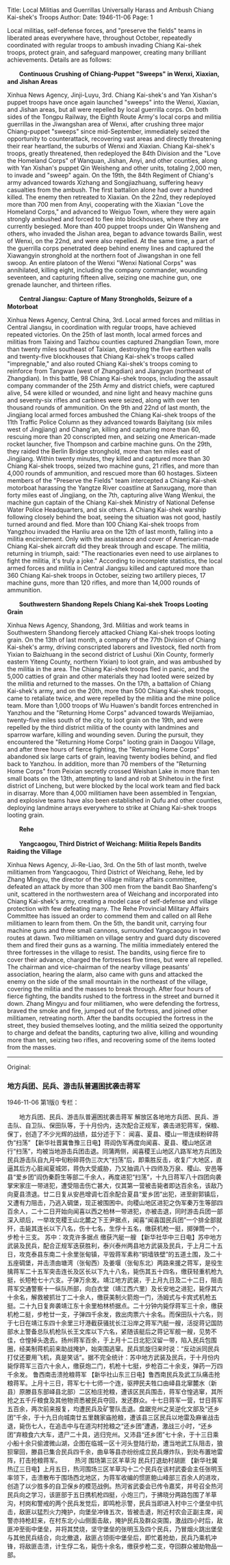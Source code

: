 Title: Local Militias and Guerrillas Universally Harass and Ambush Chiang Kai-shek's Troops
Author:
Date: 1946-11-06
Page: 1

Local militias, self-defense forces, and "preserve the fields" teams in liberated areas everywhere have, throughout October, repeatedly coordinated with regular troops to ambush invading Chiang Kai-shek troops, protect grain, and safeguard manpower, creating many brilliant achievements. Details are as follows:

　　**Continuous Crushing of Chiang-Puppet "Sweeps" in Wenxi, Xiaxian, and Jishan Areas**

Xinhua News Agency, Jinji-Luyu, 3rd. Chiang Kai-shek's and Yan Xishan's puppet troops have once again launched "sweeps" into the Wenxi, Xiaxian, and Jishan areas, but all were repelled by local guerrilla corps. On both sides of the Tongpu Railway, the Eighth Route Army's local corps and militia guerrillas in the Jiwangshan area of Wenxi, after crushing three major Chiang-puppet "sweeps" since mid-September, immediately seized the opportunity to counterattack, recovering vast areas and directly threatening their rear heartland, the suburbs of Wenxi and Xiaxian. Chiang Kai-shek's troops, greatly threatened, then redeployed the 84th Division and the "Love the Homeland Corps" of Wanquan, Jishan, Anyi, and other counties, along with Yan Xishan's puppet Qin Weisheng and other units, totaling 2,000 men, to invade and "sweep" again. On the 19th, the 84th Regiment of Chiang's army advanced towards Xizhang and Songjiazhuang, suffering heavy casualties from the ambush. The first battalion alone had over a hundred killed. The enemy then retreated to Xiaxian. On the 22nd, they redeployed more than 700 men from Anyi, cooperating with the Xiaxian "Love the Homeland Corps," and advanced to Weiguo Town, where they were again strongly ambushed and forced to flee into blockhouses, where they are currently besieged. More than 400 puppet troops under Qin Wansheng and others, who invaded the Jishan area, began to advance towards Bailin, west of Wenxi, on the 22nd, and were also repelled. At the same time, a part of the guerrilla corps penetrated deep behind enemy lines and captured the Xiawangyin stronghold at the northern foot of Jiwangshan in one fell swoop. An entire platoon of the Wenxi "Wenxi National Corps" was annihilated, killing eight, including the company commander, wounding seventeen, and capturing fifteen alive, seizing one machine gun, one grenade launcher, and thirteen rifles.

　　**Central Jiangsu: Capture of Many Strongholds, Seizure of a Motorboat**

Xinhua News Agency, Central China, 3rd. Local armed forces and militias in Central Jiangsu, in coordination with regular troops, have achieved repeated victories. On the 25th of last month, local armed forces and militias from Taixing and Taizhou counties captured Zhangdian Town, more than twenty miles southeast of Taixian, destroying the five earthen walls and twenty-five blockhouses that Chiang Kai-shek's troops called "impregnable," and also routed Chiang Kai-shek's troops coming to reinforce from Tangwan (west of Zhangdian) and Jiangyan (northeast of Zhangdian). In this battle, 98 Chiang Kai-shek troops, including the assault company commander of the 25th Army and district chiefs, were captured alive, 54 were killed or wounded, and nine light and heavy machine guns and seventy-six rifles and carbines were seized, along with over ten thousand rounds of ammunition. On the 9th and 22nd of last month, the Jingjiang local armed forces ambushed the Chiang Kai-shek troops of the 11th Traffic Police Column as they advanced towards Baiyitang (six miles west of Jingjiang) and Chang'an, killing and capturing more than 60, rescuing more than 20 conscripted men, and seizing one American-made rocket launcher, five Thompson and carbine machine guns. On the 29th, they raided the Berlin Bridge stronghold, more than ten miles east of Jingjiang. Within twenty minutes, they killed and captured more than 30 Chiang Kai-shek troops, seized two machine guns, 21 rifles, and more than 4,000 rounds of ammunition, and rescued more than 60 hostages. Sixteen members of the "Preserve the Fields" team intercepted a Chiang Kai-shek motorboat harassing the Yangtze River coastline at Sanxugang, more than forty miles east of Jingjiang, on the 7th, capturing alive Wang Wenkui, the machine gun captain of the Chiang Kai-shek Ministry of National Defense Water Police Headquarters, and six others. A Chiang Kai-shek warship following closely behind the boat, seeing the situation was not good, hastily turned around and fled. More than 100 Chiang Kai-shek troops from Yangzhou invaded the Hanliu area on the 12th of last month, falling into a militia encirclement. Only with the assistance and cover of American-made Chiang Kai-shek aircraft did they break through and escape. The militia, returning in triumph, said: "The reactionaries even need to use airplanes to fight the militia, it's truly a joke." According to incomplete statistics, the local armed forces and militia in Central Jiangsu killed and captured more than 360 Chiang Kai-shek troops in October, seizing two artillery pieces, 17 machine guns, more than 120 rifles, and more than 14,000 rounds of ammunition.

　　**Southwestern Shandong Repels Chiang Kai-shek Troops Looting Grain**

Xinhua News Agency, Shandong, 3rd. Militias and work teams in Southwestern Shandong fiercely attacked Chiang Kai-shek troops looting grain. On the 13th of last month, a company of the 77th Division of Chiang Kai-shek's army, driving conscripted laborers and livestock, fled north from Yixian to Baizhuang in the second district of Lushui (Xin County, formerly eastern Yiteng County, northern Yixian) to loot grain, and was ambushed by the militia in the area. The Chiang Kai-shek troops fled in panic, and the 5,000 catties of grain and other materials they had looted were seized by the militia and returned to the masses. On the 17th, a battalion of Chiang Kai-shek's army, and on the 20th, more than 500 Chiang Kai-shek troops, came to retaliate twice, and were repelled by the militia and the mine police team. More than 1,000 troops of Wu Huawen's bandit forces entrenched in Yanzhou and the "Returning Home Corps" advanced towards Weijiamiao, twenty-five miles south of the city, to loot grain on the 19th, and were repelled by the third district militia of the county with landmines and sparrow warfare, killing and wounding seven. During the pursuit, they encountered the "Returning Home Corps" looting grain in Daogou Village, and after three hours of fierce fighting, the "Returning Home Corps" abandoned six large carts of grain, leaving twenty bodies behind, and fled back to Yanzhou. In addition, more than 70 members of the "Returning Home Corps" from Peixian secretly crossed Weishan Lake in more than ten small boats on the 13th, attempting to land and rob at Shihetou in the first district of Lincheng, but were blocked by the local work team and fled back in disarray. More than 4,000 militiamen have been assembled in Tengxian, and explosive teams have also been established in Qufu and other counties, deploying landmine arrays everywhere to strike at Chiang Kai-shek troops looting grain.

　　**Rehe**

　　**Yangcaogou, Third District of Weichang: Militia Repels Bandits Raiding the Village**

Xinhua News Agency, Ji-Re-Liao, 3rd. On the 5th of last month, twelve militiamen from Yangcaogou, Third District of Weichang, Rehe, led by Zhang Mingyu, the director of the village military affairs committee, defeated an attack by more than 300 men from the bandit Bao Shanfeng's unit, scattered in the northwestern area of Weichang and incorporated into Chiang Kai-shek's army, creating a model case of self-defense and village protection with few defeating many. The Rehe Provincial Military Affairs Committee has issued an order to commend them and called on all Rehe militiamen to learn from them. On the 5th, the bandit unit, carrying four machine guns and three small cannons, surrounded Yangcaogou in two routes at dawn. Two militiamen on village sentry and guard duty discovered them and fired their guns as a warning. The militia immediately entered the three fortresses in the village to resist. The bandits, using fierce fire to cover their advance, charged the fortresses five times, but were all repelled. The chairman and vice-chairman of the nearby village peasants' association, hearing the alarm, also came with guns and attacked the enemy on the side of the small mountain in the northeast of the village, covering the militia and the masses to break through. After four hours of fierce fighting, the bandits rushed to the fortress in the street and burned it down. Zhang Mingyu and four militiamen, who were defending the fortress, braved the smoke and fire, jumped out of the fortress, and joined other militiamen, retreating north. After the bandits occupied the fortress in the street, they busied themselves looting, and the militia seized the opportunity to charge and defeat the bandits, capturing two alive, killing and wounding more than ten, seizing two rifles, and recovering some of the items looted from the masses.



<hr /> 

Original: 


### 地方兵团、民兵、游击队普遍困扰袭击蒋军

1946-11-06
第1版()
专栏：

　　地方兵团、民兵、游击队普遍困扰袭击蒋军
    解放区各地地方兵团、民兵、游击队、自卫队、保田队等，于十月份内，迭次配合正规军，袭击进犯蒋军，保粮、保丁，创造了不少光辉的战绩，兹分述于下：
    闻喜、夏县、稷山一带连续粉碎蒋伪“扫荡”
    【新华社晋冀鲁豫三日电】蒋阎伪军再度向闻喜、夏县、稷山地区进行“扫荡”，均被当地游击兵团击退。同蒲两侧，闻喜稷王山地区八路军地方兵团及民兵游击队自九月中旬粉碎蒋伪三次大“扫荡”后，即乘胜反击，收复广大地区，直逼其后方心脏闻夏城郊，蒋伪大受威胁，乃又抽调八十四师及万泉、稷山、安邑等县“爱乡团”阎伪秦蔚生等部二千余人，再度进犯“扫荡”，十九日蒋军八十四团向袭掌宋家庄一带进犯，遭受阻击伤亡甚大，仅其第一营被击毙者即达百余名，该敌乃向夏县溃退。廿二日复从安邑增调七百余配合夏县“爱乡团”出犯，进至尉郭镇后，又遭有力阻击，乃逃入碉堡，现正被围困中。向稷山地区进犯之伪军秦万生等部四百余人，二十二日开始向闻喜以西之柏林一带进犯，亦被击退，同时游击兵团一部深入顽后，一举攻克稷王山北麓之下王尹据点，闻喜“闻喜国民兵团”一个排全部就歼，击毙其连长以下八名，伤十七名，生俘十五名，缴获机枪一挺，掷弹筒一个，步枪十三支。
    苏中：攻克许多据点  缴获汽艇一艘
    【新华社华中三日电】苏中地方武装及民兵，配合正规军迭获胜利，泰兴泰州两县地方武装及民兵，于上月二十五日，攻克泰县东南二十余里张甸镇，平毁蒋军素称“铜墙铁壁”的五道土围，及二十五座碉堡，并击溃由塘湾（张甸西）及姜堰（张甸东北）两路来援之蒋军，是役生擒蒋军二十五军突击连长及区长以下九十八名，毙伤其五十四名，缴获轻重机枪九挺，长短枪七十六支。子弹万余发。靖江地方武装，于上月九日及二十二日，阻击蒋军交通警察十一纵队所部，向白衣堂（靖江西六里）及长安地之进犯，毙俘其六十余名，解救被抓壮丁二十余人，缴获美制火箭炮一门，汤姆式与卡宾式机枪五挺。二十九日复奔袭靖江东十余里柏林桥据点。二十分钟内毙俘蒋军三十余，缴获机枪二挺，步枪廿一支，子弹四千余发，救出肉票六十余名。而保田队十六名，则于七日在靖江东四十余里三圩港截获骚扰长江沿岸之蒋军汽艇一艘，活捉蒋记国防部水上警备总队机枪队长王文库以下六名，紧随该艇后之蒋记军舰一艘，见势不佳，仓惶掉头逸去。扬州蒋军百余，于上月十二日北犯汉留一带，陷入民兵包围圈，经美制蒋机前来助战掩护，始突围逃窜。民兵凯旋归来时说：“反动派同民兵打仗还要用飞机，真是笑话”。据不完全统计：苏中地方武装及民兵，于十月份内毙俘蒋军三百六十余人，缴获炮二门，机枪十七挺，步枪百二十余支，弹药一万四千余发。
    鲁西南击溃抢粮蒋军
    【新华社山东三日电】鲁西南民兵及武工队痛击抢粮蒋军。上月十三日，蒋军七十七师一个连，驱押民夫牲口由峄县北窜麓水（新县）原滕县东部峄县北部）二区柏庄抢粮，遭该区民兵围击，蒋军仓惶逃窜，其所抢之五千斤粮食及其他物资悉被民兵夺回，发还群众。十七日蒋军一营，廿日蒋军五百余，两次前来报复，均遭民兵及矿警队击退。盘踞兖州之吴逆化文部及“还乡团”千余，于十九日向城南廿五里魏家庙抢粮，遭该县三区民兵以地雷及麻雀战击退，毙伤七人，在追击中与在道沟村抢粮之“还乡团”遭遇，激战三小时，“还乡团”弃粮食六大车，遗尸二十具，逃归兖州。又沛县“还乡团”七十余，于十三日乘小船十余只偷渡微山湖，企图在临城一区十河头登陆行劫，遭当地武工队阻击，狼狈窜回，滕县已集合民兵四千余，曲阜等县亦纷纷成立民兵爆炸队，到处布置地雷阵，打击抢粮蒋军。
　　热河
    围场第三区羊草沟  民兵打退劫村胡匪
    【新华社冀热辽三日电】上月五日，热河围场三区羊草沟十二个民兵在该村武委会主任张明玉率领下，击溃散布于围场西北地区，为蒋军收编的惯匪鲍山峰部三百余人的进攻，创造了以少胜多的自卫保乡的模范战例。热河省武委会已传令嘉奖，并号召全热河民兵向之学习，该匪部于五日携机枪四挺，小炮三门，于拂晓分两路包围了羊草沟，村岗和警戒的两个民兵发觉后，即鸣枪示警，民兵当即进入村中三个堡垒中抗击，敌匪以猛烈火力掩护，向堡垒冲锋五次，皆被击退，附近村农会正副主席，闻警亦持枪赶来，在村东北小山侧面击敌，掩护民兵及群众突围，激战四小时后，敌匪冲至街中堡垒，并将其焚烧，坚守堡垒的张明玉及四个民兵，乃冒烟火跳出堡垒与其他民兵结合，向北撤退，敌匪占领街中堡垒后，即忙着抢劫，民兵乃乘机冲锋，将敌匪击溃，计生俘二名，毙伤十余名，缴获步枪二支，夺回群众被劫物品一部。
